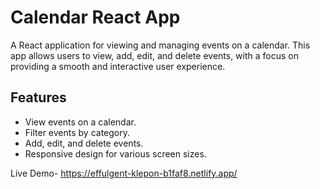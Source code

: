 # Calendar React App

A React application for viewing and managing events on a calendar. This app allows users to view, add, edit, and delete events, with a focus on providing a smooth and interactive user experience.

## Features

- View events on a calendar.
- Filter events by category.
- Add, edit, and delete events.
- Responsive design for various screen sizes.

Live Demo- https://effulgent-klepon-b1faf8.netlify.app/
